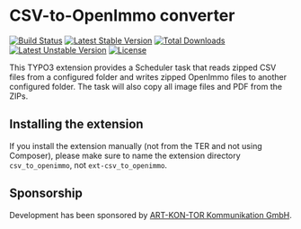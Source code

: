 # CSV-to-OpenImmo converter

[![Build Status](https://travis-ci.org/oliverklee/ext-csv_to_openimmo.svg?branch=master)](https://travis-ci.org/oliverklee/ext-csv_to_openimmo)
[![Latest Stable Version](https://poser.pugx.org/oliverklee/oelib/v/stable.svg)](https://packagist.org/packages/oliverklee/oelib)
[![Total Downloads](https://poser.pugx.org/oliverklee/oelib/downloads.svg)](https://packagist.org/packages/oliverklee/oelib)
[![Latest Unstable Version](https://poser.pugx.org/oliverklee/oelib/v/unstable.svg)](https://packagist.org/packages/oliverklee/oelib)
[![License](https://poser.pugx.org/oliverklee/oelib/license.svg)](https://packagist.org/packages/oliverklee/oelib)

This TYPO3 extension provides a Scheduler task that reads zipped CSV files
from a configured folder and writes zipped OpenImmo files to another configured
folder. The task will also copy all image files and PDF from the ZIPs.

## Installing the extension

If you install the extension manually (not from the TER and not using Composer),
please make sure to name the extension directory `csv_to_openimmo`, not
`ext-csv_to_openimmo`.

## Sponsorship

Development has been sponsored by
[ART-KON-TOR Kommunikation GmbH](https://www.art-kon-tor.de/).
